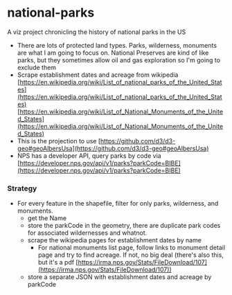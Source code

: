 # national-parks
A viz project chronicling the history of national parks in the US

* There are lots of protected land types.  Parks, wilderness, monuments are what I am going to focus on.  National Preserves are kind of like parks, but they sometimes allow oil and gas exploration so I'm going to exclude them
* Scrape establishment dates and acreage from wikipedia [https://en.wikipedia.org/wiki/List_of_national_parks_of_the_United_States](https://en.wikipedia.org/wiki/List_of_national_parks_of_the_United_States)
[https://en.wikipedia.org/wiki/List_of_National_Monuments_of_the_United_States](https://en.wikipedia.org/wiki/List_of_National_Monuments_of_the_United_States)
* This is the projection to use [https://github.com/d3/d3-geo#geoAlbersUsa](https://github.com/d3/d3-geo#geoAlbersUsa)
* NPS has a developer API, query parks by code via [https://developer.nps.gov/api/v1/parks?parkCode=BIBE](https://developer.nps.gov/api/v1/parks?parkCode=BIBE)

### Strategy
* For every feature in the shapefile, filter for only parks, wilderness, and monuments.
  * get the Name
  * store the parkCode in the geometry, there are duplicate park codes for associated wildernesses and whatnot.
  * scrape the wikipedia pages for establishment dates by name
    * For national monuments list page, follow links to monument detail page and try to find acreage.  If not, no big deal (there's also this, but it's a pdf [https://irma.nps.gov/Stats/FileDownload/107](https://irma.nps.gov/Stats/FileDownload/107))
  * store a separate JSON with establishment dates and acreage by parkCode
